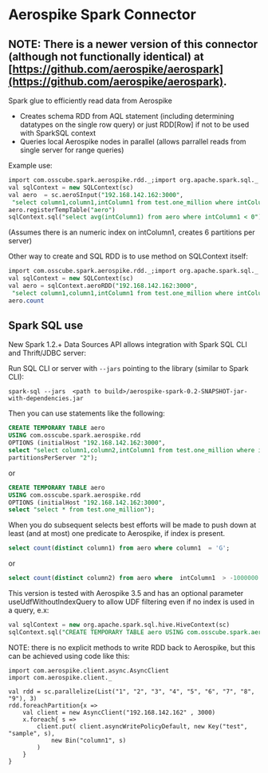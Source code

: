 Aerospike Spark Connector
===============

NOTE: There is a newer version of this connector (although not functionally identical) at [https://github.com/aerospike/aerospark](https://github.com/aerospike/aerospark).
---------------------------------------------------------------------------------------------------------------------------------------------------------------------------


Spark glue to efficiently read data from Aerospike

  * Creates schema RDD from AQL statement (including determining datatypes on the single row query) or just RDD[Row] if not to be used with SparkSQL context
  * Queries local Aerospike nodes in parallel (allows parrallel reads from single server for range queries)
  
Example use:

```sql
import com.osscube.spark.aerospike.rdd._;import org.apache.spark.sql._
val sqlContext = new SQLContext(sc)
val aero  = sc.aeroSInput("192.168.142.162:3000",
 "select column1,column1,intColumn1 from test.one_million where intColumn1 between -10000000 and 10000000", sqlContext ,6)
aero.registerTempTable("aero")
sqlContext.sql("select avg(intColumn1) from aero where intColumn1 < 0").collect
```

(Assumes there is an numeric index on intColumn1, creates 6 partitions per server)

Other way to create and SQL RDD is to use  method on SQLContext itself:

```sql
import com.osscube.spark.aerospike.rdd._;import org.apache.spark.sql._
val sqlContext = new SQLContext(sc)
val aero = sqlContext.aeroRDD("192.168.142.162:3000",
 "select column1,column1,intColumn1 from test.one_million where intColumn1 between -10000000 and 10000000")
aero.count
```

Spark SQL use
-------------

New Spark 1.2.+ Data Sources API allows integration with Spark SQL CLI and Thrift/JDBC server:

Run SQL CLI or server with `--jars` pointing to the library (similar to Spark CLI):

```
spark-sql --jars  <path to build>/aerospike-spark-0.2-SNAPSHOT-jar-with-dependencies.jar
```

Then you can use statements like the following:


```sql
CREATE TEMPORARY TABLE aero
USING com.osscube.spark.aerospike.rdd
OPTIONS (initialHost "192.168.142.162:3000",
select "select column1,column2,intColumn1 from test.one_million where intColumn1 between -10000000 and 10000000",
partitionsPerServer "2");
```

or

```sql
CREATE TEMPORARY TABLE aero
USING com.osscube.spark.aerospike.rdd
OPTIONS (initialHost "192.168.142.162:3000",
select "select * from test.one_million");
```

When you do subsequent selects best efforts will be made to push down at least (and at most) one predicate to Aerospike, if index is present.

```sql
select count(distinct column1) from aero where column1  = 'G';
```

or

```sql
select count(distinct column2) from aero where  intColumn1  > -1000000 and intColumn1 < 100000;
```

This version is tested with Aerospike 3.5 and has an optional parameter useUdfWithoutIndexQuery to allow UDF filtering even if no index is used in a query, e.x:

```sql
val sqlContext = new org.apache.spark.sql.hive.HiveContext(sc)
sqlContext.sql("CREATE TEMPORARY TABLE aero USING com.osscube.spark.aerospike.rdd OPTIONS (initialHost \"192.168.142.162:3000\", select \"select * from test.one_million\", useUdfWithoutIndexQuery \"true\")")
```

NOTE: there is no explicit methods to write RDD back to Aerospike, but this can be achieved using code like this:

```
import com.aerospike.client.async.AsyncClient
import com.aerospike.client._

val rdd = sc.parallelize(List("1", "2", "3", "4", "5", "6", "7", "8", "9"), 3)
rdd.foreachPartition{x =>
	val client = new AsyncClient("192.168.142.162" , 3000)
	x.foreach{ s =>
		client.put( client.asyncWritePolicyDefault, new Key("test", "sample", s),
			new Bin("column1", s)
		)
	}
}
```